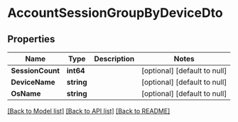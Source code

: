 # AccountSessionGroupByDeviceDto

## Properties
Name | Type | Description | Notes
------------ | ------------- | ------------- | -------------
**SessionCount** | **int64** |  | [optional] [default to null]
**DeviceName** | **string** |  | [optional] [default to null]
**OsName** | **string** |  | [optional] [default to null]

[[Back to Model list]](../README.md#documentation-for-models) [[Back to API list]](../README.md#documentation-for-api-endpoints) [[Back to README]](../README.md)

